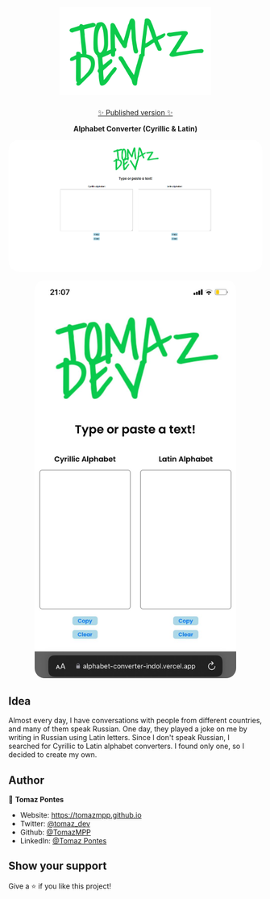 <h1 align="center"><img src="/assets/logo.png" width="300px"></h1>
<p align="center">
<a href="https://tomazmpp.github.io" target="_blank">✨ Published version ✨</a>
  <br>
</p>

<p align="center">
<b> Alphabet Converter (Cyrillic & Latin)</b>
</p>

<p align="center">
   <img width="800" style="border-radius: 20px" src="/assets/landing.png" />
</p>
<p align="center">
   <img width="400" style="border-radius: 20px" src="/assets/landingresponsive.png" />
</p>

## Idea
Almost every day, I have conversations with people from different countries, and many of them speak Russian. One day, they played a joke on me by writing in Russian using Latin letters. Since I don't speak Russian, I searched for Cyrillic to Latin alphabet converters. I found only one, so I decided to create my own.
## Author

👤 **Tomaz Pontes**

* Website: https://tomazmpp.github.io
* Twitter: [@tomaz_dev](https://twitter.com/tomaz_dev)
* Github: [@TomazMPP](https://github.com/TomazMPP)
* LinkedIn: [@Tomaz Pontes](https://linkedin.com/in/tomaz-pontes)

## Show your support

Give a ⭐️ if you like this project!
